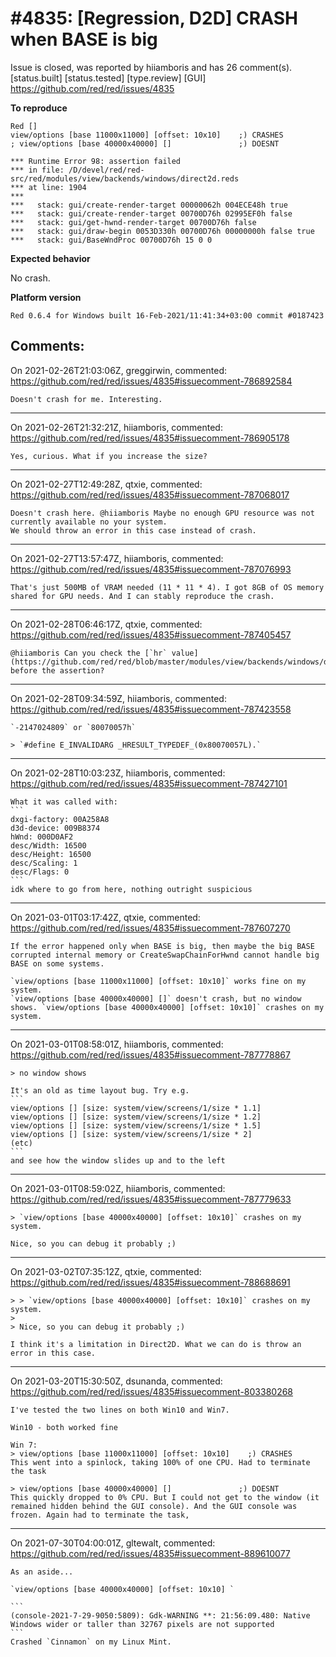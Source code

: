 
#4835: [Regression, D2D] CRASH when BASE is big
================================================================================
Issue is closed, was reported by hiiamboris and has 26 comment(s).
[status.built] [status.tested] [type.review] [GUI]
<https://github.com/red/red/issues/4835>

**To reproduce**
```
Red []
view/options [base 11000x11000] [offset: 10x10]    ;) CRASHES
; view/options [base 40000x40000] []               ;) DOESNT
```
```
*** Runtime Error 98: assertion failed
*** in file: /D/devel/red/red-src/red/modules/view/backends/windows/direct2d.reds
*** at line: 1904
***
***   stack: gui/create-render-target 00000062h 004ECE48h true
***   stack: gui/create-render-target 00700D76h 02995EF0h false
***   stack: gui/get-hwnd-render-target 00700D76h false
***   stack: gui/draw-begin 0053D330h 00700D76h 00000000h false true
***   stack: gui/BaseWndProc 00700D76h 15 0 0
```

**Expected behavior**

No crash.

**Platform version**
```
Red 0.6.4 for Windows built 16-Feb-2021/11:41:34+03:00 commit #0187423
```



Comments:
--------------------------------------------------------------------------------

On 2021-02-26T21:03:06Z, greggirwin, commented:
<https://github.com/red/red/issues/4835#issuecomment-786892584>

    Doesn't crash for me. Interesting.

--------------------------------------------------------------------------------

On 2021-02-26T21:32:21Z, hiiamboris, commented:
<https://github.com/red/red/issues/4835#issuecomment-786905178>

    Yes, curious. What if you increase the size?

--------------------------------------------------------------------------------

On 2021-02-27T12:49:28Z, qtxie, commented:
<https://github.com/red/red/issues/4835#issuecomment-787068017>

    Doesn't crash here. @hiiamboris Maybe no enough GPU resource was not currently available no your system. 
    We should throw an error in this case instead of crash.

--------------------------------------------------------------------------------

On 2021-02-27T13:57:47Z, hiiamboris, commented:
<https://github.com/red/red/issues/4835#issuecomment-787076993>

    That's just 500MB of VRAM needed (11 * 11 * 4). I got 8GB of OS memory shared for GPU needs. And I can stably reproduce the crash.

--------------------------------------------------------------------------------

On 2021-02-28T06:46:17Z, qtxie, commented:
<https://github.com/red/red/issues/4835#issuecomment-787405457>

    @hiiamboris Can you check the [`hr` value](https://github.com/red/red/blob/master/modules/view/backends/windows/direct2d.reds#L1903) before the assertion?

--------------------------------------------------------------------------------

On 2021-02-28T09:34:59Z, hiiamboris, commented:
<https://github.com/red/red/issues/4835#issuecomment-787423558>

    `-2147024809` or `80070057h`
    
    > `#define E_INVALIDARG _HRESULT_TYPEDEF_(0x80070057L).`

--------------------------------------------------------------------------------

On 2021-02-28T10:03:23Z, hiiamboris, commented:
<https://github.com/red/red/issues/4835#issuecomment-787427101>

    What it was called with:
    ```
    dxgi-factory: 00A258A8
    d3d-device: 009B8374
    hWnd: 000D0AF2
    desc/Width: 16500
    desc/Height: 16500
    desc/Scaling: 1
    desc/Flags: 0
    ```
    idk where to go from here, nothing outright suspicious 

--------------------------------------------------------------------------------

On 2021-03-01T03:17:42Z, qtxie, commented:
<https://github.com/red/red/issues/4835#issuecomment-787607270>

    If the error happened only when BASE is big, then maybe the big BASE corrupted internal memory or CreateSwapChainForHwnd cannot handle big BASE on some systems.
    
    `view/options [base 11000x11000] [offset: 10x10]` works fine on my system.
    `view/options [base 40000x40000] []` doesn't crash, but no window shows. `view/options [base 40000x40000] [offset: 10x10]` crashes on my system.

--------------------------------------------------------------------------------

On 2021-03-01T08:58:01Z, hiiamboris, commented:
<https://github.com/red/red/issues/4835#issuecomment-787778867>

    > no window shows
    
    It's an old as time layout bug. Try e.g.
    ```
    view/options [] [size: system/view/screens/1/size * 1.1]
    view/options [] [size: system/view/screens/1/size * 1.2]
    view/options [] [size: system/view/screens/1/size * 1.5]
    view/options [] [size: system/view/screens/1/size * 2]
    (etc)
    ```
    and see how the window slides up and to the left

--------------------------------------------------------------------------------

On 2021-03-01T08:59:02Z, hiiamboris, commented:
<https://github.com/red/red/issues/4835#issuecomment-787779633>

    > `view/options [base 40000x40000] [offset: 10x10]` crashes on my system.
    
    Nice, so you can debug it probably ;)

--------------------------------------------------------------------------------

On 2021-03-02T07:35:12Z, qtxie, commented:
<https://github.com/red/red/issues/4835#issuecomment-788688691>

    > > `view/options [base 40000x40000] [offset: 10x10]` crashes on my system.
    > 
    > Nice, so you can debug it probably ;)
    
    I think it's a limitation in Direct2D. What we can do is throw an error in this case.

--------------------------------------------------------------------------------

On 2021-03-20T15:30:50Z, dsunanda, commented:
<https://github.com/red/red/issues/4835#issuecomment-803380268>

    I've tested the two lines on both Win10 and Win7.
    
    Win10 - both worked fine
    
    Win 7:
    > view/options [base 11000x11000] [offset: 10x10]    ;) CRASHES
    This went into a spinlock, taking 100% of one CPU. Had to terminate the task
    
    > view/options [base 40000x40000] []               ;) DOESNT
    This quickly dropped to 0% CPU. But I could not get to the window (it remained hidden behind the GUI console). And the GUI console was frozen. Again had to terminate the task,

--------------------------------------------------------------------------------

On 2021-07-30T04:00:01Z, gltewalt, commented:
<https://github.com/red/red/issues/4835#issuecomment-889610077>

    As an aside...
    
    `view/options [base 40000x40000] [offset: 10x10] `
    
    ```
    (console-2021-7-29-9050:5809): Gdk-WARNING **: 21:56:09.480: Native Windows wider or taller than 32767 pixels are not supported
    ```
    Crashed `Cinnamon` on my Linux Mint. 

